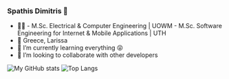 ### Spathis Dimitris 👋

- 🧑‍🎓 - M.Sc. Electrical & Computer Engineering | UOWM 
        - M.Sc. Software Engineering for Internet & Mobile Applications | UTH
- 📌 Greece, Larissa
- 🌱 I’m currently learning everything 😝
- 👯 I’m looking to collaborate with other developers 


![My GitHub stats](https://github-readme-stats.vercel.app/api?username=SpathisDim&count_private=true&show_icons=true&theme=tokyonight)
![Top Langs](https://github-readme-stats.vercel.app/api/top-langs/?username=SpathisDim&theme=tokyonight&layout=compact)
